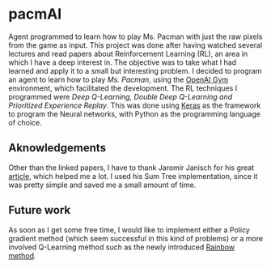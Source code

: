 # pacmAI
Agent programmed to learn how to play Ms. Pacman with just the raw pixels from the game as input.
This project was done after having watched several lectures and read papers about Reinforcement Learning (RL), an area in which I have a deep interest in. The objective was to take what I had learned and apply it to a small but interesting problem. 
I decided to program an agent to learn how to play _Ms. Pacman_, using the [OpenAI Gym](https://gym.openai.com/docs/) environment, which facilitated the development. The RL techniques I programmed were _Deep Q-Learning, Double Deep Q-Learning and Prioritized Experience Replay_. This was done using [Keras](https://keras.io/) as the framework to program the Neural networks, with Python as the programming language of choice.

## Aknowledgements
Other than the linked papers, I have to thank Jaromir Janisch for his great [article](https://jaromiru.com/2016/11/07/lets-make-a-dqn-double-learning-and-prioritized-experience-replay/), which helped me a lot. I used his Sum Tree implementation, since it was pretty simple and saved me a small amount of time. 

## Future work
As soon as I get some free time, I would like to implement either a Policy gradient method (which seem successful in this kind of problems) or a more involved Q-Learning method such as the newly introduced [Rainbow method](https://arxiv.org/abs/1710.02298). 
